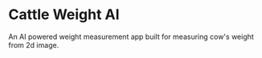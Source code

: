 # Cattle Weight AI

An AI powered weight measurement app built for measuring cow's weight from 2d image.
